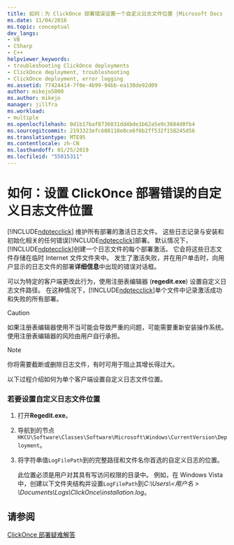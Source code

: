 ```yaml
---
title: 如何：为 ClickOnce 部署错误设置一个自定义日志文件位置 |Microsoft Docs
ms.date: 11/04/2016
ms.topic: conceptual
dev_langs:
- VB
- CSharp
- C++
helpviewer_keywords:
- troubleshooting ClickOnce deployments
- ClickOnce deployment, troubleshooting
- ClickOnce deployment, error logging
ms.assetid: 77424414-7f0e-4b99-94bb-ea130de92d09
author: mikejo5000
ms.author: mikejo
manager: jillfra
ms.workload:
- multiple
ms.openlocfilehash: 0d1b17baf8736031dd4bde1b62a5e9c3684d0fb4
ms.sourcegitcommit: 2193323efc608118e0ce6f6b2ff532f158245d56
ms.translationtype: MTE95
ms.contentlocale: zh-CN
ms.lasthandoff: 01/25/2019
ms.locfileid: "55015311"
---
```

# <a name="how-to-set-a-custom-log-file-location-for-clickonce-deployment-errors"></a>如何：设置 ClickOnce 部署错误的自定义日志文件位置
[!INCLUDE[ndptecclick](../deployment/includes/ndptecclick_md.md)] 维护所有部署的激活日志文件。 这些日志记录与安装和初始化相关的任何错误[!INCLUDE[ndptecclick](../deployment/includes/ndptecclick_md.md)]部署。 默认情况下，[!INCLUDE[ndptecclick](../deployment/includes/ndptecclick_md.md)]创建一个日志文件的每个部署激活。 它会将这些日志文件存储在临时 Internet 文件文件夹中。 发生了激活失败，并在用户单击时，向用户显示的日志文件的部署**详细信息**中出现的错误对话框。  
  
 可以为特定的客户端更改此行为，使用注册表编辑器 (**regedit.exe**) 设置自定义日志文件路径。 在这种情况下，[!INCLUDE[ndptecclick](../deployment/includes/ndptecclick_md.md)]单个文件中记录激活成功和失败的所有部署。  
  
> [!CAUTION]
>  如果注册表编辑器使用不当可能会导致严重的问题，可能需要重新安装操作系统。 使用注册表编辑器的风险由用户自行承担。  
  
> [!NOTE]
>  你将需要截断或删除日志文件，有时可用于阻止其增长得过大。  
  
 以下过程介绍如何为单个客户端设置自定义日志文件位置。  
  
### <a name="to-set-a-custom-log-file-location"></a>若要设置自定义日志文件位置  
  
1.  打开**Regedit.exe**。  
  
2.  导航到的节点`HKCU\Software\Classes\Software\Microsoft\Windows\CurrentVersion\Deployment`。  
  
3.  将字符串值`LogFilePath`到的完整路径和文件名你首选的自定义日志的位置。  
  
     此位置必须是用户对其具有写访问权限的目录中。 例如，在 Windows Vista 中，创建以下文件夹结构并设置`LogFilePath`到*C:\Users\\\<用户名 > \Documents\Logs\ClickOnce\installation.log*。  
  
## <a name="see-also"></a>请参阅  
 [ClickOnce 部署疑难解答](../deployment/troubleshooting-clickonce-deployments.md)